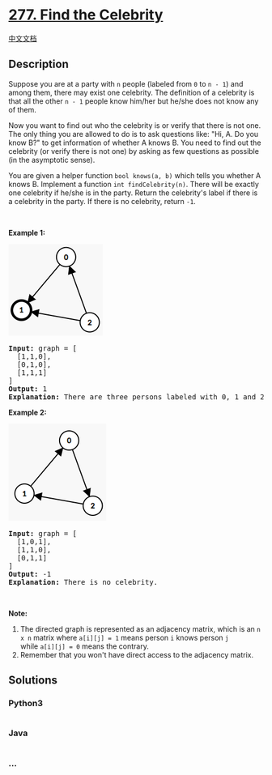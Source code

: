 # [277. Find the Celebrity](https://leetcode.com/problems/find-the-celebrity)

[中文文档](/solution/0200-0299/0277.Find%20the%20Celebrity/README.md)

## Description

<p>Suppose you are at a party with <code>n</code> people (labeled from <code>0</code> to <code>n - 1</code>) and among them, there may exist one celebrity. The definition of a celebrity is that all the other <code>n - 1</code> people know him/her but he/she does not know any of them.</p>

<p>Now you want to find out who the celebrity is or verify that there is not one. The only thing you are allowed to do is to ask questions like: "Hi, A. Do you know B?" to get information of whether A knows B. You need to find out the celebrity (or verify there is not one) by asking as few questions as possible (in the asymptotic sense).</p>

<p>You are given a helper function <code>bool knows(a, b)</code> which tells you whether A knows B. Implement a function <code>int findCelebrity(n)</code>. There will be exactly one celebrity if he/she is in the party. Return the celebrity's label if there is a celebrity in the party. If there is no celebrity, return <code>-1</code>.</p>

<p> </p>

<p><strong>Example 1:</strong></p>

![](./images/277_example_1_bold.png)

<pre>
<strong>Input: </strong>graph = <span id="example-input-1-1">[
  [1,1,0],
  [0,1,0],
  [1,1,1]
]</span>
<strong>Output: </strong><span id="example-output-1">1</span>
<strong>Explanation: </strong>There are three persons labeled with 0, 1 and 2. graph[i][j] = 1 means person i knows person j, otherwise graph[i][j] = 0 means person i does not know person j. The celebrity is the person labeled as 1 because both 0 and 2 know him but 1 does not know anybody.
</pre>

<p><strong>Example 2:</strong></p>

![](./images/277_example_2.png)

<pre>
<strong>Input: </strong>graph = <span id="example-input-2-1">[
  [1,0,1],
  [1,1,0],
  [0,1,1]
]</span>
<strong>Output: </strong><span id="example-output-2">-1</span>
<strong>Explanation: </strong>There is no celebrity.
</pre>

<p> </p>

<p><strong>Note:</strong></p>

<ol>
	<li>The directed graph is represented as an adjacency matrix, which is an <code>n x n</code> matrix where <code>a[i][j] = 1</code> means person <code>i</code> knows person <code>j</code> while <code>a[i][j] = 0</code> means the contrary.</li>
	<li>Remember that you won't have direct access to the adjacency matrix.</li>
</ol>

## Solutions

<!-- tabs:start -->

### **Python3**

```python

```

### **Java**

```java

```

### **...**

```

```

<!-- tabs:end -->
